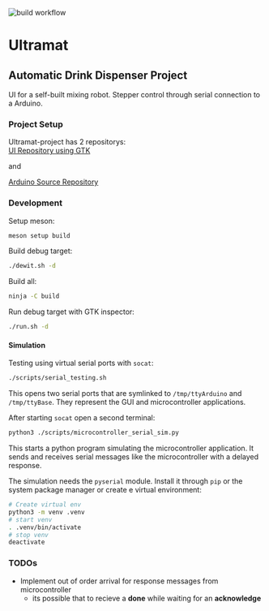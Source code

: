 ![build workflow](https://github.com/KleinSpeedy/Ultramat/actions/workflows/c-cpp.yml/badge.svg)

# Ultramat
## Automatic Drink Dispenser Project

UI for a self-built mixing robot.
Stepper control through serial connection to a Arduino.

### Project Setup

Ultramat-project has 2 repositorys:  
[UI Repository using GTK](https://github.com/KleinSpeedy/Ultramat)

and  

[Arduino Source Repository](https://github.com/KleinSpeedy/Ultramat-Arduino)

### Development

Setup meson:
```sh
meson setup build
```

Build debug target:
```sh
./dewit.sh -d
```

Build all:
```sh
ninja -C build
```

Run debug target with GTK inspector:
```sh
./run.sh -d
```

#### Simulation

Testing using virtual serial ports with `socat`:
```sh
./scripts/serial_testing.sh
```
This opens two serial ports that are symlinked to `/tmp/ttyArduino` and
`/tmp/ttyBase`.
They represent the GUI and microcontroller applications.

After starting `socat` open a second terminal:
```sh
python3 ./scripts/microcontroller_serial_sim.py
```
This starts a python program simulating the microcontroller application.
It sends and receives serial messages like the microcontroller with a delayed
response.

The simulation needs the `pyserial` module.
Install it through `pip` or the system package manager or create e virtual
environment:
```sh
# Create virtual env
python3 -m venv .venv
# start venv
. .venv/bin/activate
# stop venv
deactivate
```

### TODOs

- Implement out of order arrival for response messages from microcontroller
    - its possible that to recieve a **done** while waiting for an **acknowledge**
